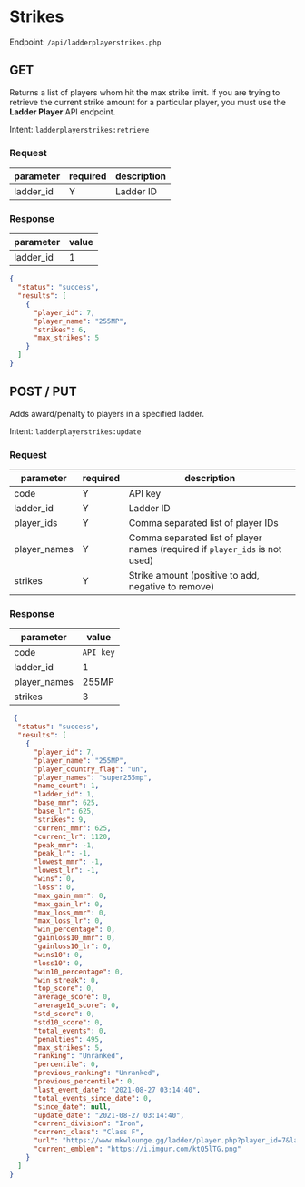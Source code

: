 # Strikes
Endpoint: `/api/ladderplayerstrikes.php`

## GET
Returns a list of players whom hit the max strike limit. If you are trying to retrieve the current strike amount for a particular player, you must use the **Ladder Player** API endpoint.

Intent: `ladderplayerstrikes:retrieve`

### Request

| parameter | required | description |
| --------- | -------- | ----------- |
| ladder_id | Y        | Ladder ID   |

### Response

| parameter | value |
| --------- | ----- |
| ladder_id | 1     |

```json
{
  "status": "success",
  "results": [
    {
      "player_id": 7,
      "player_name": "255MP",
      "strikes": 6,
      "max_strikes": 5
    }
  ]
}
```

## POST / PUT
Adds award/penalty to players in a specified ladder.

Intent: `ladderplayerstrikes:update`

### Request

| parameter    | required | description                                                                 |
| ------------ | -------- | --------------------------------------------------------------------------- |
| code         | Y        | API key                                                                     |
| ladder_id    | Y        | Ladder ID                                                                   |
| player_ids   | Y        | Comma separated list of player IDs                                          |
| player_names | Y        | Comma separated list of player names (required if `player_ids` is not used) |
| strikes      | Y        | Strike amount (positive to add, negative to remove)                          |

### Response

| parameter    | value     |
| ------------ | --------- |
| code         | `API key` |
| ladder_id    | 1         |
| player_names | 255MP     |
| strikes      | 3         |

```json
 {
  "status": "success",
  "results": [
    {
      "player_id": 7,
      "player_name": "255MP",
      "player_country_flag": "un",
      "player_names": "super255mp",
      "name_count": 1,
      "ladder_id": 1,
      "base_mmr": 625,
      "base_lr": 625,
      "strikes": 9,
      "current_mmr": 625,
      "current_lr": 1120,
      "peak_mmr": -1,
      "peak_lr": -1,
      "lowest_mmr": -1,
      "lowest_lr": -1,
      "wins": 0,
      "loss": 0,
      "max_gain_mmr": 0,
      "max_gain_lr": 0,
      "max_loss_mmr": 0,
      "max_loss_lr": 0,
      "win_percentage": 0,
      "gainloss10_mmr": 0,
      "gainloss10_lr": 0,
      "wins10": 0,
      "loss10": 0,
      "win10_percentage": 0,
      "win_streak": 0,
      "top_score": 0,
      "average_score": 0,
      "average10_score": 0,
      "std_score": 0,
      "std10_score": 0,
      "total_events": 0,
      "penalties": 495,
      "max_strikes": 5,
      "ranking": "Unranked",
      "percentile": 0,
      "previous_ranking": "Unranked",
      "previous_percentile": 0,
      "last_event_date": "2021-08-27 03:14:40",
      "total_events_since_date": 0,
      "since_date": null,
      "update_date": "2021-08-27 03:14:40",
      "current_division": "Iron",
      "current_class": "Class F",
      "url": "https://www.mkwlounge.gg/ladder/player.php?player_id=7&ladder_id=1",
      "current_emblem": "https://i.imgur.com/ktQ5lTG.png"
    }
  ]
}
```
